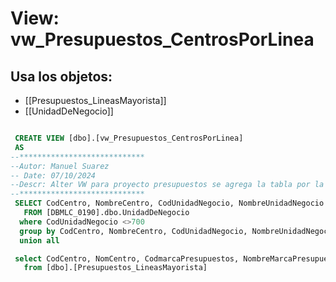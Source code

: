 # View: vw_Presupuestos_CentrosPorLinea

## Usa los objetos:
- [[Presupuestos_LineasMayorista]]
- [[UnidadDeNegocio]]

```sql

 CREATE VIEW [dbo].[vw_Presupuestos_CentrosPorLinea]
 AS
--****************************
--Autor: Manuel Suarez
-- Date: 07/10/2024
--Descr: Alter VW para proyecto presupuestos se agrega la tabla por la donde esta mayorista y se filtra para que no salga la unidaddenegocio 700
--****************************
 SELECT CodCentro, NombreCentro, CodUnidadNegocio, NombreUnidadNegocio
   FROM [DBMLC_0190].dbo.UnidadDeNegocio
  where CodUnidadNegocio <>700	
  group by CodCentro, NombreCentro, CodUnidadNegocio, NombreUnidadNegocio
  union all

 select CodCentro, NomCentro, CodmarcaPresupuestos, NombreMarcaPresupuestos 
   from [dbo].[Presupuestos_LineasMayorista]



```
